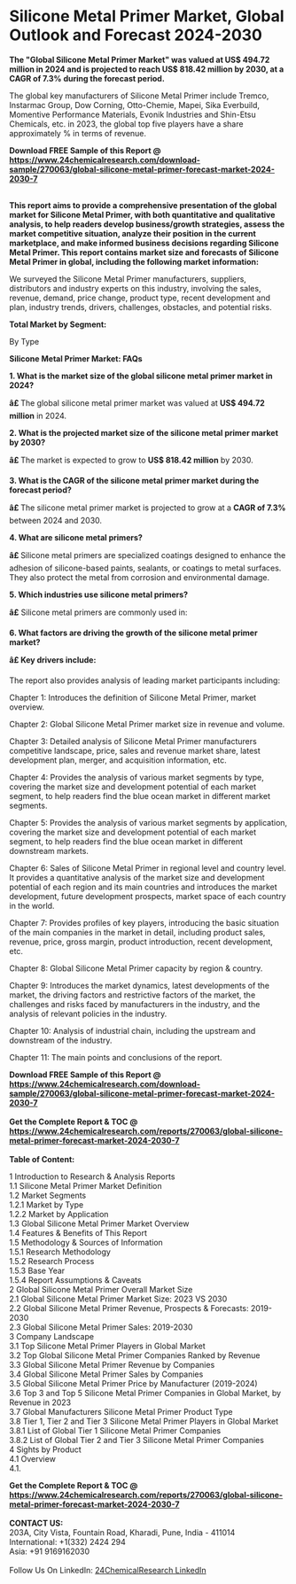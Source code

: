<h1>Silicone Metal Primer Market, Global Outlook and Forecast 2024-2030</h1><p><strong>The "Global Silicone Metal Primer Market" was valued at US$ 494.72 million in 2024 and is projected to reach US$ 818.42 million by 2030, at a CAGR of 7.3% during the forecast period. </strong></p><p>
</p><p>The global key manufacturers of Silicone Metal Primer include Tremco, Instarmac Group, Dow Corning, Otto-Chemie, Mapei, Sika Everbuild, Momentive Performance Materials, Evonik Industries and Shin-Etsu Chemicals, etc. in 2023, the global top five players have a share approximately % in terms of revenue.</p><div><b>Download FREE Sample of this Report @ 
            <a href="https://www.24chemicalresearch.com/download-sample/270063/global-silicone-metal-primer-forecast-market-2024-2030-7">
            https://www.24chemicalresearch.com/download-sample/270063/global-silicone-metal-primer-forecast-market-2024-2030-7</a></b></div><br><p>
</p><p><strong>This report aims to provide a comprehensive presentation of the global market for Silicone Metal Primer, with both quantitative and qualitative analysis, to help readers develop business/growth strategies, assess the market competitive situation, analyze their position in the current marketplace, and make informed business decisions regarding Silicone Metal Primer. This report contains market size and forecasts of Silicone Metal Primer in global, including the following market information:</strong></p><p>
</p><p>
</p><p>We surveyed the Silicone Metal Primer manufacturers, suppliers, distributors and industry experts on this industry, involving the sales, revenue, demand, price change, product type, recent development and plan, industry trends, drivers, challenges, obstacles, and potential risks.</p><p>
</p><p><strong>Total Market by Segment:</strong></p><p>
By Type</p><p>
</p><p>
</p><p>
</p><p>

<strong>Silicone Metal Primer Market: FAQs</strong></p><p>
<strong>1. What is the market size of the global silicone metal primer market in 2024?</strong></p><p>
</p><p><strong>â£ </strong>The global silicone metal primer market was valued at <strong>US$ 494.72 million</strong> in 2024.</p><p>
<strong>2. What is the projected market size of the silicone metal primer market by 2030?</strong></p><p>
</p><p><strong>â£ </strong>The market is expected to grow to <strong>US$ 818.42 million</strong> by 2030.</p><p>
<strong>3. What is the CAGR of the silicone metal primer market during the forecast period?</strong></p><p>
</p><p><strong>â£ </strong>The silicone metal primer market is projected to grow at a <strong>CAGR of 7.3%</strong> between 2024 and 2030.</p><p>
<strong>4. What are silicone metal primers?</strong></p><p>
</p><p><strong>â£ </strong>Silicone metal primers are specialized coatings designed to enhance the adhesion of silicone-based paints, sealants, or coatings to metal surfaces. They also protect the metal from corrosion and environmental damage.</p><p>
<strong>5. Which industries use silicone metal primers?</strong></p><p>
</p><p><strong>â£</strong> Silicone metal primers are commonly used in:</p><p>
</p><p>
<strong>6. What factors are driving the growth of the silicone metal primer market?</strong></p><p>
</p><p><strong>â£ </strong><strong>Key drivers include:</strong></p><p>
</p><p>
The report also provides analysis of leading market participants including:</p><p>
</p><p>
</p><p>
Chapter 1: Introduces the definition of Silicone Metal Primer, market overview.</p><p>
Chapter 2: Global Silicone Metal Primer market size in revenue and volume.</p><p>
Chapter 3: Detailed analysis of Silicone Metal Primer manufacturers competitive landscape, price, sales and revenue market share, latest development plan, merger, and acquisition information, etc.</p><p>
Chapter 4: Provides the analysis of various market segments by type, covering the market size and development potential of each market segment, to help readers find the blue ocean market in different market segments.</p><p>
Chapter 5: Provides the analysis of various market segments by application, covering the market size and development potential of each market segment, to help readers find the blue ocean market in different downstream markets.</p><p>
Chapter 6: Sales of Silicone Metal Primer in regional level and country level. It provides a quantitative analysis of the market size and development potential of each region and its main countries and introduces the market development, future development prospects, market space of each country in the world.</p><p>
Chapter 7: Provides profiles of key players, introducing the basic situation of the main companies in the market in detail, including product sales, revenue, price, gross margin, product introduction, recent development, etc.</p><p>
Chapter 8: Global Silicone Metal Primer capacity by region &amp; country.</p><p>
Chapter 9: Introduces the market dynamics, latest developments of the market, the driving factors and restrictive factors of the market, the challenges and risks faced by manufacturers in the industry, and the analysis of relevant policies in the industry.</p><p>
Chapter 10: Analysis of industrial chain, including the upstream and downstream of the industry.</p><p>
Chapter 11: The main points and conclusions of the report.</p><div><b>Download FREE Sample of this Report @ 
            <a href="https://www.24chemicalresearch.com/download-sample/270063/global-silicone-metal-primer-forecast-market-2024-2030-7">
            https://www.24chemicalresearch.com/download-sample/270063/global-silicone-metal-primer-forecast-market-2024-2030-7</a></b></div><br><div><b>Get the Complete Report & TOC @ 
            <a href="https://www.24chemicalresearch.com/reports/270063/global-silicone-metal-primer-forecast-market-2024-2030-7">
            https://www.24chemicalresearch.com/reports/270063/global-silicone-metal-primer-forecast-market-2024-2030-7</a></b></div><br>
            <b>Table of Content:</b><p>1 Introduction to Research & Analysis Reports<br />
    1.1 Silicone Metal Primer Market Definition<br />
    1.2 Market Segments<br />
        1.2.1 Market by Type<br />
        1.2.2 Market by Application<br />
    1.3 Global Silicone Metal Primer Market Overview<br />
    1.4 Features & Benefits of This Report<br />
    1.5 Methodology & Sources of Information<br />
        1.5.1 Research Methodology<br />
        1.5.2 Research Process<br />
        1.5.3 Base Year<br />
        1.5.4 Report Assumptions & Caveats<br />
2 Global Silicone Metal Primer Overall Market Size<br />
    2.1 Global Silicone Metal Primer Market Size: 2023 VS 2030<br />
    2.2 Global Silicone Metal Primer Revenue, Prospects & Forecasts: 2019-2030<br />
    2.3 Global Silicone Metal Primer Sales: 2019-2030<br />
3 Company Landscape<br />
    3.1 Top Silicone Metal Primer Players in Global Market<br />
    3.2 Top Global Silicone Metal Primer Companies Ranked by Revenue<br />
    3.3 Global Silicone Metal Primer Revenue by Companies<br />
    3.4 Global Silicone Metal Primer Sales by Companies<br />
    3.5 Global Silicone Metal Primer Price by Manufacturer (2019-2024)<br />
    3.6 Top 3 and Top 5 Silicone Metal Primer Companies in Global Market, by Revenue in 2023<br />
    3.7 Global Manufacturers Silicone Metal Primer Product Type<br />
    3.8 Tier 1, Tier 2 and Tier 3 Silicone Metal Primer Players in Global Market<br />
        3.8.1 List of Global Tier 1 Silicone Metal Primer Companies<br />
        3.8.2 List of Global Tier 2 and Tier 3 Silicone Metal Primer Companies<br />
4 Sights by Product<br />
    4.1 Overview<br />
        4.1.</p><div><b>Get the Complete Report & TOC @ 
            <a href="https://www.24chemicalresearch.com/reports/270063/global-silicone-metal-primer-forecast-market-2024-2030-7">
            https://www.24chemicalresearch.com/reports/270063/global-silicone-metal-primer-forecast-market-2024-2030-7</a></b></div><br><b>CONTACT US:</b><br>
            203A, City Vista, Fountain Road, Kharadi, Pune, India - 411014<br>
            International: +1(332) 2424 294<br>
            Asia: +91 9169162030 <br><br>
            Follow Us On LinkedIn: <a href="https://www.linkedin.com/company/24chemicalresearch/">24ChemicalResearch LinkedIn</a>